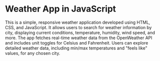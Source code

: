 # Weather App in JavaScript
This is a simple, responsive weather application developed using HTML, CSS, and JavaScript. It allows users to search for weather information by city, displaying current conditions, temperature, humidity, wind speed, and more. The app fetches real-time weather data from the OpenWeather API and includes unit toggles for Celsius and Fahrenheit. Users can explore detailed weather data, including min/max temperatures and "feels like" values, for any chosen city.


